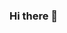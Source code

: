 ### Hi there 👋

<!--
**Pawankumar7814/Pawankumar7814** is a ✨ _special_ ✨ repository because its `README.md` (this file) appears on your GitHub profile.

Here are some ideas to get you started:

- 🔭 I’m currently working as Software Developer Trainee
- 🌱 I’m currently learning ASP.NET Framework for Back-end and Angular For Front End.
- 👯 I’m looking to collaborate on ..
- 🤔 I’m looking for help with ...
- 💬 Ask me about ...
- 📫 How to reach me: pawank4285@gmail.com
- ⚡ Fun fact: ...
-->
